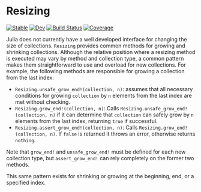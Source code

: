 # Resizing

[![Stable](https://img.shields.io/badge/docs-stable-blue.svg)](https://Tokazama.github.io/Resizing.jl/stable/)
[![Dev](https://img.shields.io/badge/docs-dev-blue.svg)](https://Tokazama.github.io/Resizing.jl/dev/)
[![Build Status](https://github.com/Tokazama/Resizing.jl/actions/workflows/CI.yml/badge.svg?branch=main)](https://github.com/Tokazama/Resizing.jl/actions/workflows/CI.yml?query=branch%3Amain)
[![Coverage](https://codecov.io/gh/Tokazama/Resizing.jl/branch/main/graph/badge.svg)](https://codecov.io/gh/Tokazama/Resizing.jl)

Julia does not currently have a well developed interface for changing the size of collections. `Resizing` provides common methods for growing and shrinking collections. Although the relative position where a resizing method is executed may vary by method and collection type, a common pattern makes them straightforward to use and overload for new collections. For example, the following methods are responsible for growing a collection from the last index:

* `Resizing.unsafe_grow_end!(collection, n)`: assumes that all necessary conditions for growing `collection` by `n` elements from the last index are met without checking.
* `Resizing.grow_end!(collection, n)`: Calls `Resizing.unsafe_grow_end!(collection, n)` if it can determine that `collection` can safely grow by `n` elements from the last index, returning  `true` if successful.
* `Resizing.assert_grow_end!(collection, n)`: Calls `Resizing.grow_end!(collection, n)`. If `false` is returned it throws an error, otherwise returns `nothing`.

Note that `grow_end!` and `unsafe_grow_end!` must be defined for each new collection type, but `assert_grow_end!` can rely completely on the former two methods.

This same pattern exists for shrinking or growing at the beginning, end, or a specified index.

